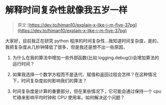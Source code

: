 # 解释时间复杂性就像我五岁一样

> 原文:[https://dev.to/himan10/explain-x-like-i-m-five-37pg](https://dev.to/himan10/explain-x-like-i-m-five-37pg)

大家好，目前我正在研究 python 程序的时间复杂性...我知道时间复杂度，是的，我把复杂度从几秒钟降低了很多，但是我还是想不出一些原因，

1.  为什么在我的算法中增加一些外部函数(比如 logging.debug())会增加算法的运行时间？

2.  如果我选择一个数学方程而不是迭代、赋值和返回过程会怎样？在这种情况下，时间复杂度如何影响我们的算法？

3.  时间复杂度是计算的重要部分，但在某些情况下，它可能会通过保持一个 cpu 忙碌来影响平均时钟和 CPU 使用率。如何解决这个问题？